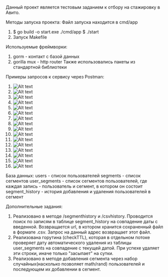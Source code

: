 Данный проект является тестовым заданием к отбору на стажировку в Авито.

Методы запуска проекта:
Файл запуска находится в cmd/app
1.  $ go build -o start.exe ./cmd/app
    $ ./start
2.  Запуск Makefile

Используемые фреймворки:
1.  gorm - контакт с базой данных
2.  gorilla mux - http router
Также использовались пакеты из стандартной библиотеки

Примеры запросов к сервису через Postman:
1.  ![Alt text](images/image.png)
2.  ![Alt text](images/image-1.png)
3.  ![Alt text](images/image-2.png)
4.  ![Alt text](images/image-3.png)
5.  ![Alt text](image-1.png)
6.  ![Alt text](image-2.png)
7.  ![Alt text](image-3.png)
8.  ![Alt text](image-4.png)
9.  ![Alt text](image-5.png)
10. ![Alt text](image-6.png)
11. ![Alt text](image-7.png)
12. ![Alt text](image-8.png)
13. ![Alt text](image-9.png)
14. ![Alt text](image-10.png)
15. ![Alt text](image-11.png)
16. ![Alt text](image-12.png)

База данных:
    users - список пользователей
    segments - список сегментов
    user_segments - список сегментов пользователей, где каждая запись - пользователь и сегмент, в котором он состоит
    segment_history - история добавления и удаления пользователей в сегмент

Дополнительные задания:
1.  Реализовано в методе /segmenthistory и /csvhistory. Проводится поиск по записям в таблице segment_history на              совпадение даты с введенной. Возвращается url, в котором хранится сохраненный файл в формате .csv. Запрос на данный адрес возвращает этот файл.   
2.  Реализована горутина (checkTTL), которая в отдельном потоке проверяет дату автоматического удаления из таблицы user_segments на совпадение с текущeй датой. При успехе удаляет эти строки, иначе только "засыпает" на сутки.
3.  Реализовано в методе добавления сегмента через набор случайных(насколько позволяет math/rand) пользователей
    и последующем их добавлении в сегмент.
